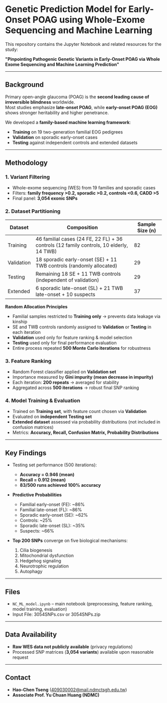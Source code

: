 # Genetic Prediction Model for Early-Onset POAG using Whole-Exome Sequencing and Machine Learning

This repository contains the Jupyter Notebook and related resources for the study:

**"Pinpointing Pathogenic Genetic Variants in Early-Onset POAG via Whole Exome Sequencing and Machine Learning Prediction"**

---

## Background
Primary open-angle glaucoma (POAG) is the **second leading cause of irreversible blindness** worldwide.  
Most studies emphasize **late-onset POAG**, while **early-onset POAG (EOG)** shows stronger heritability and higher penetrance.

We developed a **family-based machine learning framework**:
- **Training** on 19 two-generation familial EOG pedigrees
- **Validation** on sporadic early-onset cases
- **Testing** against independent controls and extended datasets

---

## Methodology

### 1. Variant Filtering
- Whole-exome sequencing (WES) from 19 families and sporadic cases  
- Filters: **family frequency >0.2, sporadic >0.2, controls <0.6, CADD >5**  
- Final panel: **3,054 exonic SNPs**

### 2. Dataset Partitioning

| Dataset      | Composition                                                                 | Sample Size (n) |
|--------------|------------------------------------------------------------------------------|-----------------|
| Training     | 46 familial cases (24 FE, 22 FL) + 36 controls (12 family controls, 10 elderly, 14 TWB) | 82 |
| Validation   | 18 sporadic early-onset (SE) + 11 TWB controls (randomly allocated)          | 29 |
| Testing      | Remaining 18 SE + 11 TWB controls (independent of validation)                | 29 |
| Extended     | 6 sporadic late-onset (SL) + 21 TWB late-onset + 10 suspects                 | 37 |

**Random Allocation Principles**
- Familial samples restricted to **Training only** → prevents data leakage via kinship  
- SE and TWB controls randomly assigned to **Validation** or **Testing** in each iteration  
- **Validation** used only for feature ranking & model selection  
- **Testing** used only for final performance evaluation  
- Entire process repeated **500 Monte Carlo iterations** for robustness

### 3. Feature Ranking
- Random Forest classifier applied on **Validation set**  
- Importance measured by **Gini impurity (mean decrease in impurity)**  
- Each iteration: **200 repeats** → averaged for stability  
- Aggregated across **500 iterations** → robust final SNP ranking

### 4. Model Training & Evaluation
- Trained on **Training set**, with feature count chosen via **Validation**  
- Evaluated on **independent Testing set**  
- **Extended dataset** assessed via probability distributions (not included in confusion matrices)  
- Metrics: **Accuracy, Recall, Confusion Matrix, Probability Distributions**

---

## Key Findings
- Testing set performance (500 iterations):  
  - **Accuracy = 0.946 (mean)**  
  - **Recall = 0.912 (mean)**  
  - **83/500 runs achieved 100% accuracy**

- **Predictive Probabilities**  
  - Familial early-onset (FE): ~86%  
  - Familial late-onset (FL): ~86%  
  - Sporadic early-onset (SE): ~62%  
  - Controls: ~25%  
  - Sporadic late-onset (SL): ~35%  
  - Suspects: ~66%

- **Top 200 SNPs** converge on five biological mechanisms:  
  1. Cilia biogenesis  
  2. Mitochondrial dysfunction  
  3. Hedgehog signaling  
  4. Neurotrophic regulation  
  5. Autophagy

---

## Files
- `NC_ML_model.ipynb` – main notebook (preprocessing, feature ranking, model training, evaluation)  
- Input File: 3054SNPs.csv or 3054SNPs.zip

---

## Data Availability
- **Raw WES data not publicly available** (privacy regulations)  
- Processed SNP matrices (**3,054 variants**) available upon reasonable request  

---

## Contact
- **Hao-Chen Tseng** (409030002@mail.ndmctsgh.edu.tw)  
- **Associate Prof. Yu Chuan Huang (NDMC)**
